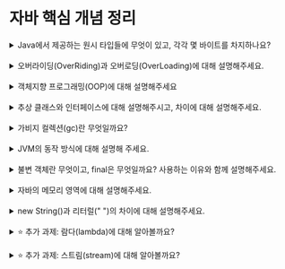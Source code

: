 # 자바 핵심 개념 정리
<details>
<summary>Java에서 제공하는 원시 타입들에 무엇이 있고, 각각 몇 바이트를 차지하나요?</summary>
<div markdown="1">
byte: 1바이트<br>
short: 2바이트<br>
int: 4바이트<br>
long: 8바이트<br>
float: 4바이트<br>
double: 8바이트<br>
boolean: 1비트<br>
char: 2바이트
</div>
</details>
<br>

<details>
<summary>오버라이딩(OverRiding)과 오버로딩(OverLoading)에 대해 설명해주세요.</summary>
<div markdown="1">
오버라이딩은 부모 클래스로부터 상속받은 함수를 재정의하는 것을 가리킨다.<br>
상속받은 원래의 함수와 함수 이름, 매개변수, 리턴값이 모두 같아야 하지만, 그 외 다른 세부 내용은 변경할 수 있다.<br>
오버로딩은 이름이 같은 함수가 매개변수에 따라 다르게 작동하도록 해야 할 때 사용한다.<br>
한 클래스 내에 동일한 이름을 가진 함수 여러 개를 정의하되, 매개변수가 서로 다르도록 한다.<br>
오버로딩을 사용하면 같은 이름의 함수를 호출하더라도 무슨 매개변수를 넘겨주느냐에 따라 서로 다른 작업을 하도록 할 수 있다.
</div>
</details>
<br>

<details>
<summary>객체지향 프로그래밍(OOP)에 대해 설명해주세요</summary>
<div markdown="1">
객체지향프로그래밍에서는 프로그램을 서로 독립된 개체인 객체로 나누어 파악한다. 그리고 그 객체들 사이의 상호작용을 다루는 방식으로 프로그래밍한다.<br>
</div>
</details>
<br>

<details>
<summary>추상 클래스와 인터페이스에 대해 설명해주시고, 차이에 대해 설명해주세요.</summary>
<div markdown="1">
추상 클래스와 인터페이스는 모두 상속을 통해 완성된다.<br>
이들 자체를 가지고는 new 연산자로 인스턴스를 만들어낼 수 없다. 이들을 상속한 구현체 클래스를 만들고, 그 구현체 클래스로 인스턴스를 만들어 사용한다.<br>
둘 모두 추상 메소드를 사용할 수 있다.<br>
둘을 상속한 구현체는 둘 안에 선언된 추상 메소드들을 빠짐없이 구현해야 한다.<br>
이 둘의 가장 큰 차이점은 다중 상속의 가능 여부이다.<br>
인터페이스는 문어발처럼 많은 구현체를 가질 수 있다.<br>
그러나 추상 클래스는 다중 상속이 불가능하다.<br>
따라서 인터페이스가 하나의 틀로 여러 구현체를 찍어내는 역할을 한다면, 추상 클래스는 나중에 완성할 수 있도록 미리 그려둔 스케치 한 장과 비슷하다.
</div>
</details>
<br>

<details>
<summary>가비지 컬렉션(gc)란 무엇일까요?</summary>
<div markdown="1">
가비지 컬렉션은 프로그램이 동적으로 할당했던 메모리 영역이 더이상 쓸모없게 되었을 때 이를 자동으로 해제해주는 기능이다.<br>
가비지 컬렉션 덕분에, 자바에서는 할당된 메모리를 일일이 해제해줄 필요가 없다.
</div>
</details>
<br>

<details>
<summary>JVM의 동작 방식에 대해 설명해 주세요.</summary>
<div markdown="1">
JVM은 자바 프로그램을 실행할 때 필요한 메모리를 실제 시스템으로부터 받아와, 그 안에서 프로그램을 실행한다. 이 데이터 공간은 runtime data area라고 부른다.<br>
인터프리터와 JIT compiler를 사용해, 자바 compiler가 번역해놓은 바이트 코드를 OS에 맞는 기계어로 번역한다. 덕분에 자바 코드는 어떤 OS에서든 실행 가능하다.<br>
가비지 컬렉션을 관리하는 역할도 한다.
</div>
</details>
<br>

<details>
<summary>불변 객체란 무엇이고, final은 무엇일까요? 사용하는 이유와 함께 설명해주세요.</summary>
<div markdown="1">
불변 객체는 내부의 데이터 내용을 변경할 수 없는 객체이다.<br>
아예 새로운 데이터를 재할당할 수는 있으나(즉 해당 변수가 다른 데이터를 참조하게 할 수는 있으나), 원래 있던 데이터의 내용을 변경할 수는 없다.<br>
final은 객체를 불변으로 만들어준다. String과 같이 애초부터 모든 객체가 불변인 타입도 있고, final을 붙였을 경우에만 불변 객체로 기능하는 타입도 있다.<br>
불변 객체의 내용을 꺼내오는 메소드는 객체의 내용 자체를 제공하는 것이 아니라, 내용을 복사하여 제공한다. 그래서 이렇게 가져온 내용을 수정해보아도 복사본만 수정될 뿐 본래 값은 변하지 않는다.<br>
불변 객체의 사용은 다음을 비롯한 많은 장점을 갖는다.<br>
먼저, 어떤 문제가 발생하든 해당 객체의 내용이 절대 바뀌지 않는다. 따라서 문제 발생 이전의 상태로 다시 객체를 되돌려놓아야 한다는 걱정이 사라진다.<br>
둘째로, 다른 사람의 코드를 가져와 코딩을 진행할 때 시간을 아낄 수 있다. 객체의 내부를 일일이 살펴보지 않아도 그 안의 내용이 처음 그대로일 것을 확신할 수 있기 때문이다.<br>
셋째로, 결과의 예측가능성이 증가한다. 객체 값 변경 때문에 결과가 바뀌는 일을 방지할 수 있기 때문이다.<br>
</div>
</details>
<br>

<details>
<summary>자바의 메모리 영역에 대해 설명해주세요.</summary>
<div markdown="1">
자바의 메모리 영역 (JVM의 runtime data area) 은 다섯 가지의 영역으로 나뉜다.<br>
JVM이 클래스 파일을 가져오면 다섯 개의 영역은 각각 다음과 같은 역할을 한다.<br>
Heap 영역: 참조형 객체나 배열 등의 경우, 참조를 하는 변수는 stack 영역에 저장되지만 참조를 당하는 실제 데이터는 heap 영역에 저장된다. 이곳의 데이터는 스레드가 끝나도 삭제되지 않고 계속 유지되다가, 전혀 호출당하지 않게 되면 가비지 컬렉션에 의해 사라진다.<br>
Method 영역 (Static 영역): 프로그램이 시작되는 순간부터 끝나는 순간까지 메모리에 남아있는 데이터들을 저장한다. 여기에는 런타임 상수 풀, 클래스의 필드들, 클래스의 static 변수들, 상수 즉 final 객체, 생성자, 메소드 등이 있다. static 데이터를 너무 많이 사용하면 이 공간의 메모리가 부족할 수 있기 때문에 코드를 짤 때 주의해야 한다.<br>
Stack 영역: 메소드의 지역변수 데이터를 저장한다. 원시 타입 지역변수와 매개변수를 저장한다. 한 메소드를 위한 스택 메모리 공간을 스택 프레임이라고 한다. 스택 프레임은 해당 메소드가 시작될 때 할당되고, 메소드가 종료되면 삭제된다.<br>
PC register 영역: JVM이 처리하고 있는 명령어가 실제 메모리 상에서 어느 주소에 있는지를 기록한다.<br>
Native method stacks 영역: C와 C++ 등, Java가 아닌 다른 언어로 구성된 메소드를 실행해야 할 때 사용되는 공간이다.
</div>
</details>
<br>

<details>
<summary>new String()과 리터럴(" ")의 차이에 대해 설명해주세요.</summary>
<div markdown="1">
new String()으로 생성된 문자열 객체는 Heap 메모리 상에 무조건 1대1로 공간을 할당받는다.<br>
반면, 리터럴로 생성된 문자열 객체는 Heap 메모리 안에있는 String Pool에서 데이터를 참조한다. 이때 자신의 데이터 값과 동일한 데이터가 String Pool에 이미 존재한다면 새로운 데이터를 생성하지 않고 있던 데이터를 참조한다.
</div>
</details>
<br>

<details>
<summary>⭐️ 추가 과제: 람다(lambda)에 대해 알아볼까요?</summary>
<div markdown="1">
람다란 익명 함수를 가리킨다.<br>
람다식의 이점은 다음과 같다.<br>
첫째, 불필요한 반복문을 삭제하고, 식을 단순하게 표현할 수 있다.<br>
둘째, 자연연산을 수행하여 불필요한 연산을 최소할 수 있다.<br>
셋째, 멀티스레드를 활용해 병렬처리를 사용할 수 있다.<br>
일반 함수식을 람다식으로 바꾸는 방법은 https://blowupmomo.tistory.com/200 에 정리하였다.
</div>
</details>
<br>

<details>
<summary>⭐️ 추가 과제: 스트림(stream)에 대해 알아볼까요?</summary>
<div markdown="1">
스트림의 정의는 '데이터 처리연산을 지원하도록 소스에서 추출된 연속된 요소'이다.<br>
스트림을 사용하면 간결하고 간편하게 데이터를 처리할 수 있다.<br>
스트림은 파이프라인 방식으로 데이터를 처리한다. filter, sorted 등의 중간연산들은 연산을 수행한 후 결과물로 스트림을 다시 리턴하는데, 이것을 받아 다음 연산에 바로 사용할 수 있다. 단, collect와 같은 최종연산을 사용하면 파이프라인이 끝난다.
</div>
</details>
<br>

